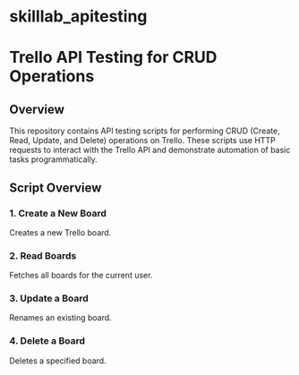 # skilllab_apitesting
# Trello API Testing for CRUD Operations

## Overview
This repository contains API testing scripts for performing CRUD (Create, Read, Update, and Delete) operations on Trello. These scripts use HTTP requests to interact with the Trello API and demonstrate automation of basic tasks programmatically.

## Script Overview
### 1. Create a New Board
Creates a new Trello board.
### 2. Read Boards
Fetches all boards for the current user.
### 3. Update a Board
Renames an existing board.
### 4. Delete a Board
Deletes a specified board.



